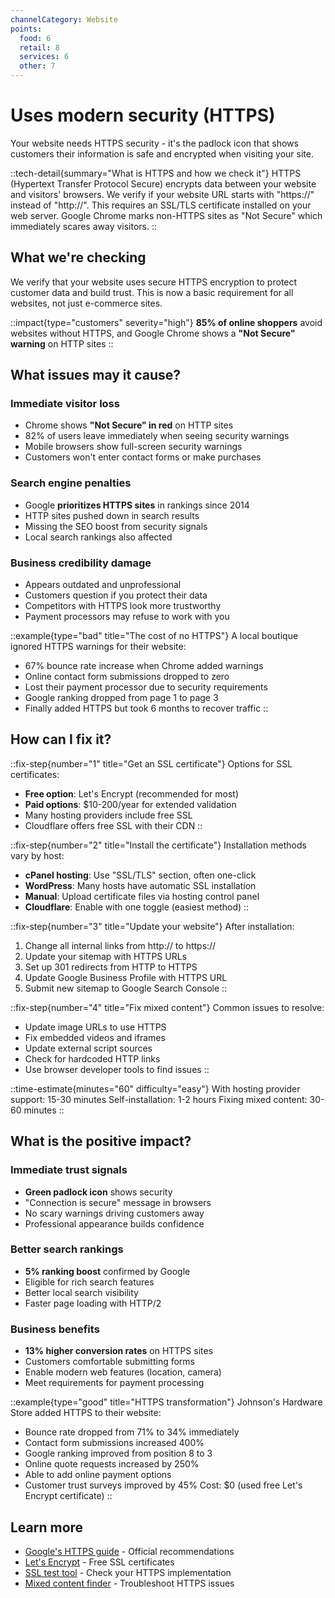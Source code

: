 ```yaml
---
channelCategory: Website
points:
  food: 6
  retail: 8
  services: 6
  other: 7
---
```


# Uses modern security (HTTPS)

Your website needs HTTPS security - it's the padlock icon that shows customers their information is safe and encrypted when visiting your site.

::tech-detail{summary="What is HTTPS and how we check it"}
HTTPS (Hypertext Transfer Protocol Secure) encrypts data between your website and visitors' browsers. We verify if your website URL starts with "https://" instead of "http://". This requires an SSL/TLS certificate installed on your web server. Google Chrome marks non-HTTPS sites as "Not Secure" which immediately scares away visitors.
::

## What we're checking

We verify that your website uses secure HTTPS encryption to protect customer data and build trust. This is now a basic requirement for all websites, not just e-commerce sites.

::impact{type="customers" severity="high"}
**85% of online shoppers** avoid websites without HTTPS, and Google Chrome shows a **"Not Secure" warning** on HTTP sites
::

## What issues may it cause?

### Immediate visitor loss
- Chrome shows **"Not Secure" in red** on HTTP sites
- 82% of users leave immediately when seeing security warnings
- Mobile browsers show full-screen security warnings
- Customers won't enter contact forms or make purchases

### Search engine penalties
- Google **prioritizes HTTPS sites** in rankings since 2014
- HTTP sites pushed down in search results
- Missing the SEO boost from security signals
- Local search rankings also affected

### Business credibility damage
- Appears outdated and unprofessional
- Customers question if you protect their data
- Competitors with HTTPS look more trustworthy
- Payment processors may refuse to work with you

::example{type="bad" title="The cost of no HTTPS"}
A local boutique ignored HTTPS warnings for their website:
- 67% bounce rate increase when Chrome added warnings
- Online contact form submissions dropped to zero
- Lost their payment processor due to security requirements
- Google ranking dropped from page 1 to page 3
- Finally added HTTPS but took 6 months to recover traffic
::

## How can I fix it?

::fix-step{number="1" title="Get an SSL certificate"}
Options for SSL certificates:
- **Free option**: Let's Encrypt (recommended for most)
- **Paid options**: $10-200/year for extended validation
- Many hosting providers include free SSL
- Cloudflare offers free SSL with their CDN
::

::fix-step{number="2" title="Install the certificate"}
Installation methods vary by host:
- **cPanel hosting**: Use "SSL/TLS" section, often one-click
- **WordPress**: Many hosts have automatic SSL installation
- **Manual**: Upload certificate files via hosting control panel
- **Cloudflare**: Enable with one toggle (easiest method)
::

::fix-step{number="3" title="Update your website"}
After installation:
1. Change all internal links from http:// to https://
2. Update your sitemap with HTTPS URLs
3. Set up 301 redirects from HTTP to HTTPS
4. Update Google Business Profile with HTTPS URL
5. Submit new sitemap to Google Search Console
::

::fix-step{number="4" title="Fix mixed content"}
Common issues to resolve:
- Update image URLs to use HTTPS
- Fix embedded videos and iframes
- Update external script sources
- Check for hardcoded HTTP links
- Use browser developer tools to find issues
::

::time-estimate{minutes="60" difficulty="easy"}
With hosting provider support: 15-30 minutes
Self-installation: 1-2 hours
Fixing mixed content: 30-60 minutes
::

## What is the positive impact?

### Immediate trust signals
- **Green padlock icon** shows security
- "Connection is secure" message in browsers
- No scary warnings driving customers away
- Professional appearance builds confidence

### Better search rankings
- **5% ranking boost** confirmed by Google
- Eligible for rich search features
- Better local search visibility
- Faster page loading with HTTP/2

### Business benefits
- **13% higher conversion rates** on HTTPS sites
- Customers comfortable submitting forms
- Enable modern web features (location, camera)
- Meet requirements for payment processing

::example{type="good" title="HTTPS transformation"}
Johnson's Hardware Store added HTTPS to their website:
- Bounce rate dropped from 71% to 34% immediately
- Contact form submissions increased 400%
- Google ranking improved from position 8 to 3
- Online quote requests increased by 250%
- Able to add online payment options
- Customer trust surveys improved by 45%
Cost: $0 (used free Let's Encrypt certificate)
::

## Learn more

- [Google's HTTPS guide](https://developers.google.com/search/docs/advanced/security/https) - Official recommendations
- [Let's Encrypt](https://letsencrypt.org/) - Free SSL certificates
- [SSL test tool](https://www.ssllabs.com/ssltest/) - Check your HTTPS implementation
- [Mixed content finder](https://www.whynopadlock.com/) - Troubleshoot HTTPS issues 